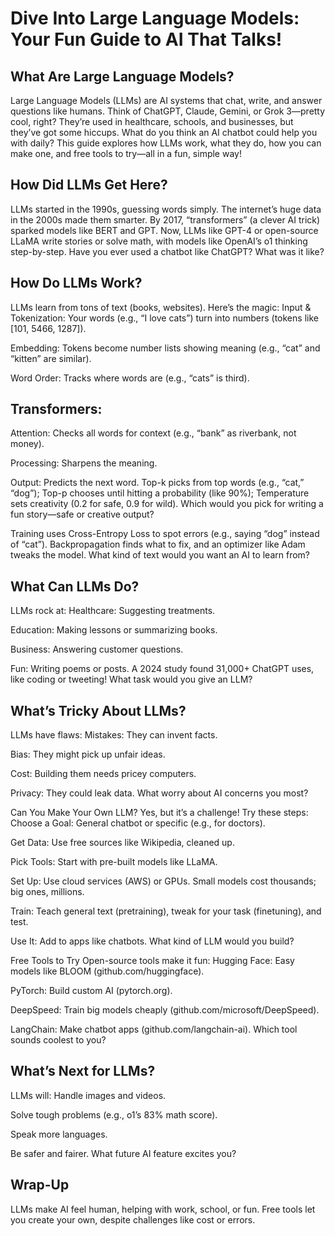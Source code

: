 # Dive Into Large Language Models: Your Fun Guide to AI That Talks!
## What Are Large Language Models?
Large Language Models (LLMs) are AI systems that chat, write, and answer questions like humans. Think of ChatGPT, Claude, Gemini, or Grok 3—pretty cool, right? They’re used in healthcare, schools, and businesses, but they’ve got some hiccups. What do you think an AI chatbot could help you with daily? This guide explores how LLMs work, what they do, how you can make one, and free tools to try—all in a fun, simple way!

## How Did LLMs Get Here?
LLMs started in the 1990s, guessing words simply. The internet’s huge data in the 2000s made them smarter. By 2017, “transformers” (a clever AI trick) sparked models like BERT and GPT. Now, LLMs like GPT-4 or open-source LLaMA write stories or solve math, with models like OpenAI’s o1 thinking step-by-step. Have you ever used a chatbot like ChatGPT? What was it like?
## How Do LLMs Work?
LLMs learn from tons of text (books, websites). Here’s the magic:
Input & Tokenization: Your words (e.g., “I love cats”) turn into numbers (tokens like [101, 5466, 1287]).

Embedding: Tokens become number lists showing meaning (e.g., “cat” and “kitten” are similar).

Word Order: Tracks where words are (e.g., “cats” is third).

## Transformers:
Attention: Checks all words for context (e.g., “bank” as riverbank, not money).

Processing: Sharpens the meaning.

Output: Predicts the next word. Top-k picks from top words (e.g., “cat,” “dog”); Top-p chooses until hitting a probability (like 90%); Temperature sets creativity (0.2 for safe, 0.9 for wild). Which would you pick for writing a fun story—safe or creative output?

Training uses Cross-Entropy Loss to spot errors (e.g., saying “dog” instead of “cat”). Backpropagation finds what to fix, and an optimizer like Adam tweaks the model. What kind of text would you want an AI to learn from?
## What Can LLMs Do?
LLMs rock at:
Healthcare: Suggesting treatments.

Education: Making lessons or summarizing books.

Business: Answering customer questions.

Fun: Writing poems or posts.
A 2024 study found 31,000+ ChatGPT uses, like coding or tweeting! What task would you give an LLM?

## What’s Tricky About LLMs?
LLMs have flaws:
Mistakes: They can invent facts.

Bias: They might pick up unfair ideas.

Cost: Building them needs pricey computers.

Privacy: They could leak data. What worry about AI concerns you most?

Can You Make Your Own LLM?
Yes, but it’s a challenge! Try these steps:
Choose a Goal: General chatbot or specific (e.g., for doctors).

Get Data: Use free sources like Wikipedia, cleaned up.

Pick Tools: Start with pre-built models like LLaMA.

Set Up: Use cloud services (AWS) or GPUs. Small models cost thousands; big ones, millions.

Train: Teach general text (pretraining), tweak for your task (finetuning), and test.

Use It: Add to apps like chatbots. What kind of LLM would you build?

Free Tools to Try
Open-source tools make it fun:
Hugging Face: Easy models like BLOOM (github.com/huggingface).

PyTorch: Build custom AI (pytorch.org).

DeepSpeed: Train big models cheaply (github.com/microsoft/DeepSpeed).

LangChain: Make chatbot apps (github.com/langchain-ai). Which tool sounds coolest to you?

## What’s Next for LLMs?
LLMs will:
Handle images and videos.

Solve tough problems (e.g., o1’s 83% math score).

Speak more languages.

Be safer and fairer. What future AI feature excites you?

## Wrap-Up
LLMs make AI feel human, helping with work, school, or fun. Free tools let you create your own, despite challenges like cost or errors.

